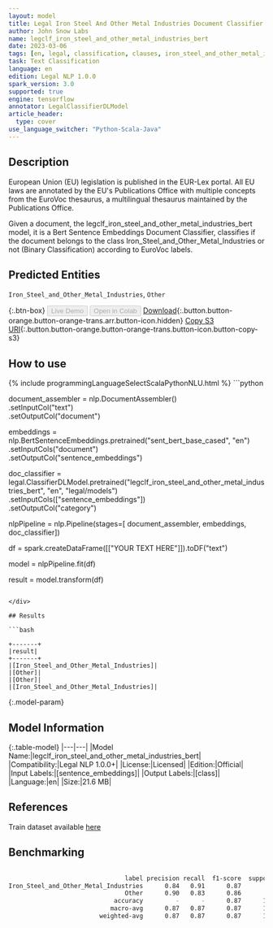 ```yaml
---
layout: model
title: Legal Iron Steel And Other Metal Industries Document Classifier (EURLEX)
author: John Snow Labs
name: legclf_iron_steel_and_other_metal_industries_bert
date: 2023-03-06
tags: [en, legal, classification, clauses, iron_steel_and_other_metal_industries, licensed, tensorflow]
task: Text Classification
language: en
edition: Legal NLP 1.0.0
spark_version: 3.0
supported: true
engine: tensorflow
annotator: LegalClassifierDLModel
article_header:
  type: cover
use_language_switcher: "Python-Scala-Java"
---
```


## Description

European Union (EU) legislation is published in the EUR-Lex portal. All EU laws are annotated by the EU's Publications Office with multiple concepts from the EuroVoc thesaurus, a multilingual thesaurus maintained by the Publications Office.

Given a document, the legclf_iron_steel_and_other_metal_industries_bert model, it is a Bert Sentence Embeddings Document Classifier, classifies if the document belongs to the class Iron_Steel_and_Other_Metal_Industries or not (Binary Classification) according to EuroVoc labels.

## Predicted Entities

`Iron_Steel_and_Other_Metal_Industries`, `Other`

{:.btn-box}
<button class="button button-orange" disabled>Live Demo</button>
<button class="button button-orange" disabled>Open in Colab</button>
[Download](https://s3.amazonaws.com/auxdata.johnsnowlabs.com/legal/models/legclf_iron_steel_and_other_metal_industries_bert_en_1.0.0_3.0_1678111622171.zip){:.button.button-orange.button-orange-trans.arr.button-icon.hidden}
[Copy S3 URI](s3://auxdata.johnsnowlabs.com/legal/models/legclf_iron_steel_and_other_metal_industries_bert_en_1.0.0_3.0_1678111622171.zip){:.button.button-orange.button-orange-trans.button-icon.button-copy-s3}

## How to use



<div class="tabs-box" markdown="1">
{% include programmingLanguageSelectScalaPythonNLU.html %}
```python

document_assembler = nlp.DocumentAssembler()\
    .setInputCol("text")\
    .setOutputCol("document")

embeddings = nlp.BertSentenceEmbeddings.pretrained("sent_bert_base_cased", "en")\
    .setInputCols("document")\
    .setOutputCol("sentence_embeddings")

doc_classifier = legal.ClassifierDLModel.pretrained("legclf_iron_steel_and_other_metal_industries_bert", "en", "legal/models")\
    .setInputCols(["sentence_embeddings"])\
    .setOutputCol("category")

nlpPipeline = nlp.Pipeline(stages=[
    document_assembler, 
    embeddings,
    doc_classifier])

df = spark.createDataFrame([["YOUR TEXT HERE"]]).toDF("text")

model = nlpPipeline.fit(df)

result = model.transform(df)

```

</div>

## Results

```bash

+-------+
|result|
+-------+
|[Iron_Steel_and_Other_Metal_Industries]|
|[Other]|
|[Other]|
|[Iron_Steel_and_Other_Metal_Industries]|

```

{:.model-param}
## Model Information

{:.table-model}
|---|---|
|Model Name:|legclf_iron_steel_and_other_metal_industries_bert|
|Compatibility:|Legal NLP 1.0.0+|
|License:|Licensed|
|Edition:|Official|
|Input Labels:|[sentence_embeddings]|
|Output Labels:|[class]|
|Language:|en|
|Size:|21.6 MB|

## References

Train dataset available [here](https://huggingface.co/datasets/lex_glue)

## Benchmarking

```bash

                                label precision recall  f1-score  support
Iron_Steel_and_Other_Metal_Industries      0.84   0.91      0.87       99
                                Other      0.90   0.83      0.86       98
                             accuracy         -      -      0.87      197
                            macro-avg      0.87   0.87      0.87      197
                         weighted-avg      0.87   0.87      0.87      197
```